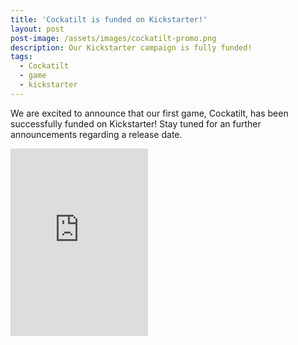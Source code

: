 ```yaml
---
title: 'Cockatilt is funded on Kickstarter!'
layout: post
post-image: /assets/images/cockatilt-promo.png
description: Our Kickstarter campaign is fully funded!
tags:
  - Cockatilt
  - game
  - kickstarter
---
```


<p>
  We are excited to announce that our first game, Cockatilt, has been successfully funded on Kickstarter! Stay tuned for an further announcements regarding a release date.
</p>
<iframe frameborder="0" height="300" scrolling="no" src="https://www.kickstarter.com/projects/frenziedmarmot/cockatilt/widget/card.html?v=2" width="220">
</iframe>

